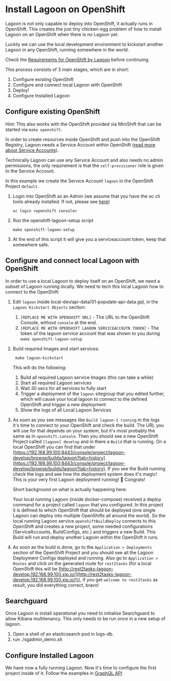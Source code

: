 # Install Lagoon on OpenShift

Lagoon is not only capable to deploy into OpenShift, it actually runs in OpenShift. This creates the just tiny chicken-egg problem of how to install Lagoon on an OpenShift when there is no Lagoon yet.

Luckily we can use the local development environment to kickstart another Lagoon in any OpenShift, running somewhere in the world.

Check the [Requirements for OpenShift by Lagoon](https://github.com/AlannaBurke/lagoon/tree/b176ab495b14f5a933a330e818d090ec248dcf50/administering_lagoon/openshift_requirements.md) before continuing.

This process consists of 3 main stages, which are in short:

1. Configure existing OpenShift
2. Configure and connect local Lagoon with OpenShift
3. Deploy!
4. Configure Installed Lagoon

## Configure existing OpenShift

Hint: This also works with the OpenShift provided via MiniShift that can be started via `make openshift`.

In order to create resources inside OpenShift and push into the OpenShift Registry, Lagoon needs a Service Account within OpenShift \([read more about Service Accounts](https://docs.openshift.org/latest/dev_guide/service_accounts.html)\).

Technically Lagoon can use any Service Account and also needs no admin permissions, the only requirement is that the `self-provisioner` role is given to the Service Account.

In this example we create the Service Account `lagoon` in the OpenShift Project `default`.

1. Login into OpenShift as an Admin \(we assume that you have the oc cli tools already installed. If not, please see [here](https://docs.openshift.org/latest/cli_reference/get_started_cli.html#cli-reference-get-started-cli)\)

   ```text
   oc login <openshift console>
   ```

2. Run the openshift-lagoon-setup script

   ```text
   make openshift-lagoon-setup
   ```

3. At the end of this script it will give you a serviceaccount token, keep that somewhere safe.

## Configure and connect local Lagoon with OpenShift

In order to use a local Lagoon to deploy itself on an OpenShift, we need a subset of Lagoon running locally. We need to tech this local Lagoon how to connect to the OpenShift:

1. Edit `lagoon` inside local-dev/api-data/01-populate-api-data.gql, in the `Lagoon Kickstart Objects` section:
   1. `[REPLACE ME WITH OPENSHIFT URL]` - The URL to the OpenShift Console, without `console` at the end.
   2. `[REPLACE ME WITH OPENSHIFT LAGOON SERVICEACCOUTN TOKEN]` - The token of the lagoon service account that was shown to you during `make openshift-lagoon-setup`
2. Build required Images and start services:

   ```text
    make lagoon-kickstart
   ```

   This will do the following:

   1. Build all required Lagoon service Images \(this can take a while\)
   2. Start all required Lagoon services
   3. Wait 30 secs for all services to fully start
   4. Trigger a deployment of the `lagoon` sitegroup that you edited further, which will cause your local lagoon to connect to the defined OpenShift and trigger a new deployment
   5. Show the logs of all Local Lagoon Services

3. As soon as you see messages like `Build lagoon-1 running` in the logs it's time to connect to your OpenShift and check the build. The URL you will use for that depends on your system, but it's most probably the same as in `openshift.console`. Then you should see a new OpenShift Project called `[lagoon] develop` and in there a `Build` that is running. On a local OpenShift you can find that under [https://192.168.99.100:8443/console/project/lagoon-develop/browse/builds/lagoon?tab=history](https://192.168.99.100:8443/console/project/lagoon-develop/browse/builds/lagoon?tab=history). If you see the Build running check the logs and see how the deployment system does it's magic! This is your very first Lagoon deployment running! 🎉 Congrats!

   Short background on what is actually happening here:

   Your local running Lagoon \(inside docker-compose\) received a deploy command for a project called `lagoon` that you configured. In this project it is defined to which OpenShift that should be deployed \(one single Lagoon can deploy into multiple OpenShifts all around the world\). So the local running Lagoon service `openshiftBuildDeploy` connects to this OpenShift and creates a new project, some needed configurations \(ServiceAccounts, BuildConfigs, etc.\) and triggers a new Build. This Build will run and deploy another Lagoon within the OpenShift it runs.

4. As soon as the build is done, go to the `Application > Deployments` section of the OpenShift Project and you should see all the Lagoon Deployment Configs deployed and running. Also go to `Application > Routes` and click on the generated route for `rest2tasks` \(for a local OpenShift this will be [http://rest2tasks-lagoon-develop.192.168.99.100.xip.io/](http://rest2tasks-lagoon-develop.192.168.99.100.xip.io/)\), if you get `welcome to rest2tasks` as result, you did everything correct, bravo!

## Searchguard

Once Lagoon is install operational you need to initialise Searchguard to allow Kibana multitenancy. This only needs to be run once in a new setup of lagoon.

1. Open a shell of an elasticsearch pod in logs-db.
2. run ./sgadmin\_demo.sh

## Configure Installed Lagoon

We have now a fully running Lagoon. Now it's time to configure the first project inside of it. Follow the examples in [GraphQL API](https://github.com/AlannaBurke/lagoon/tree/b176ab495b14f5a933a330e818d090ec248dcf50/administering_lagoon/graphql_api.md)

